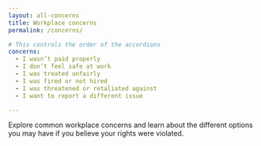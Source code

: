 ```yaml
---
layout: all-concerns
title: Workplace concerns
permalink: /concerns/

# This controls the order of the accordions
concerns:
  - I wasn’t paid properly
  - I don’t feel safe at work
  - I was treated unfairly
  - I was fired or not hired
  - I was threatened or retaliated against
  - I want to report a different issue

---
```


Explore common workplace concerns and learn about the different options you may have if you believe your rights were violated.


